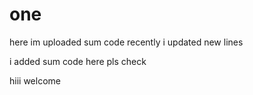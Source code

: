 # one
here im uploaded sum code 
recently i updated new lines 

i added sum code here pls check

hiii welcome
